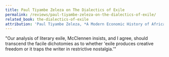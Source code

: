 ```yaml
---
title: Paul Tiyambe Zeleza on The Dialectics of Exile
permalink: /reviews/paul-tiyambe-zeleza-on-the-dialectics-of-exile/
related_book: the-dialectics-of-exile
attribution: 'Paul Tiyambe Zeleza, *A Modern Economic History of Africa*'
---
```

"Our analysis of literary exile, McClennen insists, and I agree, should transcend the facile dichotomies as to whether 'exile produces creative freedom or it traps the writer in restrictive nostalgia.'"

